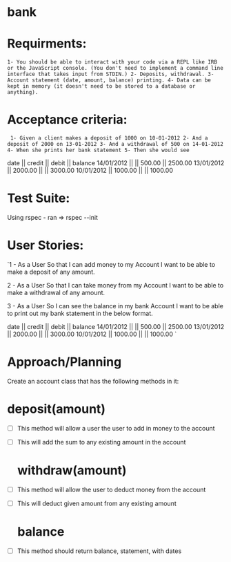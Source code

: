 # bank

# Requirments:

`1- You should be able to interact with your code via a REPL like IRB or the JavaScript console. (You don't need to implement a command line interface that takes input from STDIN.)
2- Deposits, withdrawal.
3- Account statement (date, amount, balance) printing.
4- Data can be kept in memory (it doesn't need to be stored to a database or anything).`


# Acceptance criteria:

` 1- Given a client makes a deposit of 1000 on 10-01-2012
  2- And a deposit of 2000 on 13-01-2012
  3- And a withdrawal of 500 on 14-01-2012
  4- When she prints her bank statement
  5- Then she would see`

date || credit || debit || balance
14/01/2012 || || 500.00 || 2500.00
13/01/2012 || 2000.00 || || 3000.00
10/01/2012 || 1000.00 || || 1000.00

# Test Suite:
Using rspec - ran
=> rspec --init

# User Stories:

`1 - As a User
  So that I can add money to my Account
  I want to be able to make a deposit of any amount.

 2 - As a User
  So that I can take money from my Account
  I want to be able to make a withdrawal of any amount.

 3 - As a User
  So I can see the balance in my bank Account
  I want to be able to print out my bank statement in the below format.

  date || credit || debit || balance
  14/01/2012 || || 500.00 || 2500.00
  13/01/2012 || 2000.00 || || 3000.00
  10/01/2012 || 1000.00 || || 1000.00
`
# Approach/Planning

Create an account class that has the following methods in it:

  # deposit(amount)
- [ ] This method will allow a user the user to add in money to the account
- [ ] This will add the sum to any existing amount in the account

  # withdraw(amount)
- [ ] This method will allow the user to deduct money from the account
- [ ] This will deduct given amount from any existing amount

  # balance
- [ ] This method should return balance, statement, with dates


